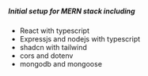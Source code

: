 ##### Initial setup for MERN stack including

*   React with typescript
*   Expressjs and nodejs with typescript
*   shadcn with tailwind
*   cors and dotenv
*   mongodb and mongoose
